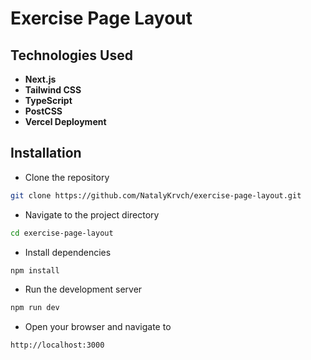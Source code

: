 # Exercise Page Layout

## Technologies Used

- **Next.js**
- **Tailwind CSS**
- **TypeScript**
- **PostCSS**
- **Vercel Deployment**

## Installation

- Clone the repository
``` bash
git clone https://github.com/NatalyKrvch/exercise-page-layout.git
```
- Navigate to the project directory
``` bash
cd exercise-page-layout
```
- Install dependencies
``` bash
npm install
```
- Run the development server
``` bash
npm run dev
```
- Open your browser and navigate to
``` bash
http://localhost:3000
```